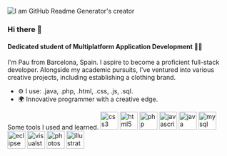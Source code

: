 ![I am GitHub Readme Generator's creator](https://i.ibb.co/GRc4S5W/Capa-2.jpg)
### Hi there 👋
#### Dedicated student of Multiplatform Application Development 🧑‍🎓

I'm Pau from Barcelona, Spain. I aspire to become a proficient full-stack developer. Alongside my academic pursuits, I've ventured into various creative projects, including establishing a clothing brand.

- ⚙️ I use: .java, .php, .html, .css, .js, .sql.
- 🌍 Innovative programmer with a creative edge.

Some tools I used and learned.
<img src='https://cdn.jsdelivr.net/gh/devicons/devicon@latest/icons/css3/css3-plain-wordmark.svg' alt='css3' height='40'>
<img src='https://cdn.jsdelivr.net/gh/devicons/devicon@latest/icons/html5/html5-plain-wordmark.svg' alt='html5' height='40'>
<img src='https://cdn.jsdelivr.net/gh/devicons/devicon@latest/icons/php/php-plain.svg' alt='php' height='40'>
<img src='https://cdn.jsdelivr.net/gh/devicons/devicon@latest/icons/javascript/javascript-plain.svg' alt='javascript' height='40'>
<img src='https://cdn.jsdelivr.net/gh/devicons/devicon@latest/icons/java/java-plain-wordmark.svg' alt='java' height='40'>
<img src='https://cdn.jsdelivr.net/gh/devicons/devicon@latest/icons/mysql/mysql-plain-wordmark.svg' alt='mysql' height='40'>
<img src='https://cdn.jsdelivr.net/gh/devicons/devicon@latest/icons/eclipse/eclipse-original.svg' alt='eclipse' height='40'>
<img src='https://cdn.jsdelivr.net/gh/devicons/devicon@latest/icons/visualstudio/visualstudio-plain.svg' alt='visualstudiocode' height='40'>
<img src='https://cdn.jsdelivr.net/gh/devicons/devicon@latest/icons/photoshop/photoshop-plain.svg' alt='photoshop' height='40'>
<img src='https://cdn.jsdelivr.net/gh/devicons/devicon@latest/icons/illustrator/illustrator-plain.svg' alt='illustrator' height='40'>



